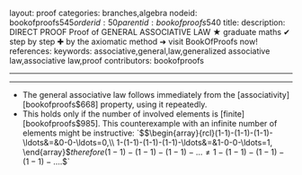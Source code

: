 layout: proof
categories: branches,algebra
nodeid: bookofproofs$545
orderid: 50
parentid: bookofproofs$540
title: 
description: DIRECT PROOF Proof of GENERAL ASSOCIATIVE LAW &#9733; graduate maths &#10004; step by step &#10010; by the axiomatic method &#10140; visit BookOfProofs now!
references: 
keywords: associative,general,law,generalized associative law,associative law,proof
contributors: bookofproofs

---


---

* The general associative law follows immediately from the [associativity][bookofproofs$668] property, using it repeatedly.
* This holds only if the number of involved elements is [finite][bookofproofs$985]. This counterexample with an infinite number of elements might be instructive: 
`$$\begin{array}{rcl}(1-1)-(1-1)-(1-1)-\ldots&=&0-0-\ldots=0,\\
1-(1-1)-(1-1)-(1-1)-\ldots&=&1-0-0-\ldots=1,
\end{array}$$` 
therefore `$$(1-1)-(1-1)-(1-1)-\ldots\neq 1-(1-1)-(1-1)-(1-1)-\ldots.$$`
